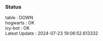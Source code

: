 ### Status


table : DOWN  
hogwarts : OK  
icy-bot : OK  
Latest Update : 2024-07-23 19:06:52.613332
